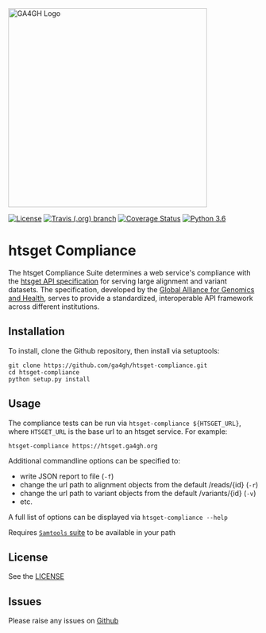 <img src="https://www.ga4gh.org/wp-content/themes/ga4gh-theme/gfx/GA-logo-horizontal-tag-RGB.svg" alt="GA4GH Logo" style="width: 400px;"/>

[![License](https://img.shields.io/badge/License-Apache%202.0-blue.svg?style=flat-square)](https://opensource.org/licenses/Apache-2.0)
[![Travis (.org) branch](https://img.shields.io/travis/ga4gh/htsget-compliance/master.svg?style=flat-square)](https://travis-ci.org/ga4gh/htsget-compliance)
[![Coverage Status](https://img.shields.io/coveralls/github/ga4gh/htsget-compliance.svg?style=flat-square)](https://coveralls.io/github/ga4gh/htsget-compliance)
[![Python 3.6](https://img.shields.io/badge/python-3.6%20|%203.7-blue.svg?style=flat-square)](https://www.python.org)

# htsget Compliance
The htsget Compliance Suite determines a web service's compliance with the 
[htsget API specification](http://samtools.github.io/hts-specs/htsget.html) for serving large alignment and variant datasets. The
specification, developed by the
[Global Alliance for Genomics and Health](https://ga4gh.org), serves
to provide a standardized, interoperable API framework across different
institutions.

## Installation

To install, clone the Github repository, then install via setuptools:
```
git clone https://github.com/ga4gh/htsget-compliance.git
cd htsget-compliance
python setup.py install
```

## Usage

The compliance tests can be run via `htsget-compliance ${HTSGET_URL}`, where 
`HTSGET_URL` is the base url to an htsget service. For example:
```
htsget-compliance https://htsget.ga4gh.org
```

Additional commandline options can be specified to:

* write JSON report to file (`-f`)
* change the url path to alignment objects from the default /reads/{id} (`-r`)
* change the url path to variant objects from the default /variants/{id} (`-v`)
* etc.

A full list of options can be displayed via `htsget-compliance --help`

Requires [`Samtools` suite](http://www.htslib.org/) to be available in your path

## License

See the [LICENSE](https://github.com/ga4gh/htsget-compliance/blob/master/LICENSE)

## Issues

Please raise any issues on [Github](https://github.com/ga4gh/htsget-compliance/issues)
